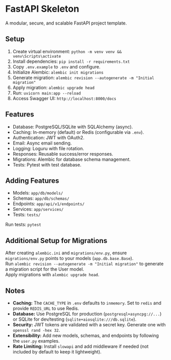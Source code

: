 # FastAPI Skeleton

A modular, secure, and scalable FastAPI project template.

## Setup

1. Create virtual environment: `python -m venv venv && venv\Scripts\activate`
2. Install dependencies: `pip install -r requirements.txt`
3. Copy `.env.example` to `.env` and configure.
4. Initialize Alembic: `alembic init migrations`
5. Generate migration: `alembic revision --autogenerate -m "Initial migration"`
6. Apply migration: `alembic upgrade head`
7. Run: `uvicorn main:app --reload`
8. Access Swagger UI: `http://localhost:8000/docs`

## Features

- Database: PostgreSQL/SQLite with SQLAlchemy (async).
- Caching: In-memory (default) or Redis (configurable via `.env`).
- Authentication: JWT with OAuth2.
- Email: Async email sending.
- Logging: Loguru with file rotation.
- Responses: Reusable success/error responses.
- Migrations: Alembic for database schema management.
- Tests: Pytest with test database.

## Adding Features

- Models: `app/db/models/`
- Schemas: `app/db/schemas/`
- Endpoints: `app/api/v1/endpoints/`
- Services: `app/services/`
- Tests: `tests/`

Run tests: `pytest`

## Additional Setup for Migrations

After creating `alembic.ini` and `migrations/env.py`, ensure `migrations/env.py` points to your models (`app.db.base.Base`).  
Run `alembic revision --autogenerate -m "Initial migration"` to generate a migration script for the User model.  
Apply migrations with `alembic upgrade head`.

## Notes

- **Caching:** The `CACHE_TYPE` in `.env` defaults to `inmemory`. Set to `redis` and provide `REDIS_URL` to use Redis.
- **Database:** Use PostgreSQL for production (`postgresql+asyncpg://...`) or SQLite for dev/testing (`sqlite+aiosqlite:///db.sqlite`).
- **Security:** JWT tokens are validated with a secret key. Generate one with `openssl rand -hex 32`.
- **Extensibility:** Add new models, schemas, and endpoints by following the `user.py` examples.
- **Rate Limiting:** Install `slowapi` and add middleware if needed (not included by default to keep it lightweight).

